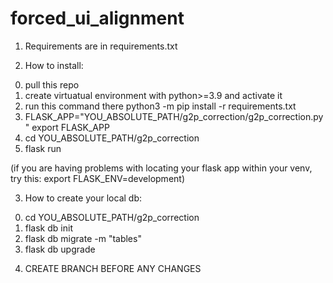 # forced_ui_alignment

1. Requirements are in requirements.txt

3. How to install:

  0) pull this repo
  1) create virtuatual environment with python>=3.9 and activate it
  2) run this command there
     python3 -m pip install -r requirements.txt
  3) FLASK_APP="YOU_ABSOLUTE_PATH/g2p_correction/g2p_correction.py"
     export FLASK_APP
  4) cd YOU_ABSOLUTE_PATH/g2p_correction
  6) flask run
  
  (if you are having problems with locating your flask app within your venv,
   try this: 
    export FLASK_ENV=development)

3. How to create your local db:

  0) cd YOU_ABSOLUTE_PATH/g2p_correction
  1) flask db init
  2) flask db migrate -m "tables"
  3) flask db upgrade

4. CREATE BRANCH BEFORE ANY CHANGES


